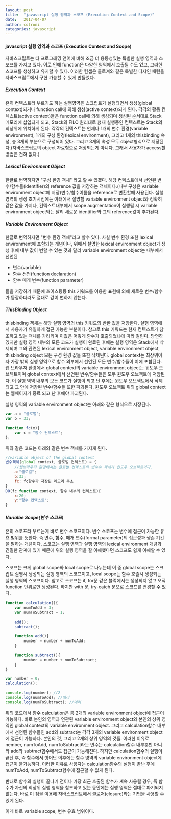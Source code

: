 ```yaml
---
layout: post
title:  "javascript 실행 영역과 스코프 (Execution Context and Scope)"
date:   2017-04-07
author: colroni
categories: javascript
---
```


#### javascript 실행 영역과 스코프 (Execution Context and Scope)
자바스크립트는 타 프로그래밍 언어에 비해 조금 더 융통성있는 특별한 실행 영역과 스포프를 가지고 있다.
이로 인해 function은 다양한 영역에서 호출될 수도 있고, 그러한 스코프를 생성하고 유지할 수 있다. 이러한 컨셉은 클로져와 같은 특별한 디자인 패턴을 자바스크립트에서 구현 가능할 수 있게 만들었다.

##### Execution Context
흔히 컨텍스트라 부르기도 하는 실행영역은 스크립트가 실행되면서 생성(global context)되거나 function call에 의해 생성(active context)되게 된다.
각각의 활동 컨텍스트(active context)들은 function call에 의해 생성되며 생성된 순서대로 Stack 메모리에 삽입되게 되고, Stack의 FILO 원리대로 혅재 실행중인 컨텍스트는 Stack의 최상위에 위치하게 된다. 각각의 컨텍스트는 언제나 1개의 변수 환경(variable environment), 1개의 구성 환경(lexical environment), 그리고 1개의 thisbinding 속성, 총 3개의 부분으로 구성되어 있다.
그리고 3개의 속성 모두 object형식으로 저장된다.(자바스크립트의 object 자료형으로 저장되는게 아니다. 그래서 사용자가 access할 방법은 전혀 없다.)

##### Lexical Environment Object
한글로 번역하자면 "구성 환경 객체" 라고 할 수 있겠다. 해당 컨텍스트에서 선언된 변수/함수들(identifier)의 reference 값을 저장하는 객체이다.(내부 구성은 variable environment object에 저장)변수/함수이름을 reference로 변환할때 사용된다. 실행영역의 생성 초기시점에는 아래에서 설명할 variable environment object와 정확히 같은 값을 가지나, 컨텍스트내부에서 scope augmentation이 실행될 시 variable environment object와는 달리 새로운 identifier와 그의 reference값이 추가된다.

##### Variable Environment Object
한글로 번역하자면 "변수 환경 객체"라고 할수 있다. 사실 변수 환경 또한 lexical environment에 포함되는 개념이나, 위에서 설명한 lexical environment object가 생성 후에 내부 값이 변할 수 있는 것과 달리 variable environment object는 내부에서 선언된
* 변수(variable)
* 함수 선언(function declaration)
* 함수 매개 변수(function parameter)

들을 저장하기 때문에 호이스팅등 this 키워드를 이용한 표현에 의해 새로운 변수/함수가 등장하더라도 절대로 값이 변하지 않는다.

##### ThisBinding Object
thisbinding 객체는 해당 실행 영역의 this 키워드의 반환 값을 저장한다.
실행 영역에서 사용자가 유일하게 접근 가능한 부분이다. 참고로 this 키워드는 현재 컨텍스트가 참조하고 있는 객체를 가리키며 이값은 어떻게 함수가 호출되었냐에 따라 갈린다.
당연하겠지만 실행 영역 내부의 모든 코드가 실행이 완료된 후에는 실행 영역은 Stack에서 삭제되며 그와 관련된 lexical environment object, variable environment object, thisbinding object 모든 구성 환경 값들 또한 삭제된다.
global context는 최상위이자 가장 밖의 실행 영역으로 함수 외부에서 선언된 모든 변수/함수들이 이에 포함된다.
웹 브라우저 환경에서 global context의 variable environment object는 윈도우 오브젝트이며 global context에서 선언된 변수/함수들은 모두 윈도우 오브젝트에 저장된다.
이 실행 역역 내부의 모든 코드가 실행이 되고 난 후에는 윈도우 오브젝트에서 삭제되고 그 안에 저장된 변수/함수들 또한 파괴된다.
윈도우 오브젝트 위의 global context는 웹페이지가 종료 되고 난 후에야 파괴된다.

실행 영역의 variable environment object는 아래와 같은 형식으로 저장된다.
~~~javascript
var a = "글로벌";
var b = 33;

function fc(x){
	var c = "함수 컨텍스트";
};
~~~
위와 같은 코드는 아래와 같은 변수 객체를 가지게 된다.
~~~javascript
//variable object of the global context
변수객체(global context, 글로벌 컨텍스트) = {
	//웹브라우저 환경에서는 글로벌 컨텍스트의 변수수 객체가 윈도우 오브젝트이다.
	a:"글로벌";
    b:33;
    fc: fc함수가 저장된 메모리 주소
}
DO(fc function context, 함수 내부의 컨텍스트){
	x:20;
    y:"함수 컨텍스트";
}
~~~

##### Varialbe Scope(변수 스코프)
흔히 스코프라 부르는게 바로 변수 스코프이다. 변수 스코프는 변수에 접근이 가능한 유효 범위를 뜻한다. 즉 변수, 함수, 매개 변수(formal parameter)의 접근성과 생존 기간을 말하는 개념이다.
스코프는 실행 영역과 실행 영역의 lexical environment 개념과 긴밀한 관계에 있기 때문에 위의 실행 영역을 잘 이해했다면 스코프도 쉽게 이해할 수 있다.

스코프는 크게 global scope와 local scope로 나누는데 이 중 global scope는 스크립트 실행시 생성되는 실행 영역의 스코프이고, local scope는 함수 호출시 생성되는 실행 영역의 스코프이다.
참고로 스코프는 if, for문 같은 블럭에서는 생성되지 않고 오직 function 단위로만 생성된다.
하지만 with 문, try-catch 문으로 스코프를 변경할 수 있다.
~~~javascript
function calculation(){
	var numToAdd = 3;
    var numToSubtract = 1;
    
    add();
    subtract();
    
    function add(){
    	number = number + numToAdd;
    }
    
    function subtract(){
    	number = number + numToSubtract;
    }
}

var number = 0;
calculation();

console.log(number); //2
console.log(numToAdd); //에러
console.log(numToSubtract); //에러
~~~
위의 코드에서  함수 calculation은 총 2개의 variable environment object에 접근이 가능하다. 바로 본인의 영역과 연관된 variable environment object와 본인의 상위 영역인 global context의 variable environment object. 그리고 calculation함수 내부에서 선언된 함수들인 add와 subtract는 각각 3개의 variable environment object에 접근이 가능하다.
본인의 것, 그리고 2개의 상위 영역의 것들.
이러한 이유로 nember, numToAdd, numToSubtract라는 변수는 calculation함수 내부뿐만 아니라 add와 subtract함수에서도 접근이 가능해진다. 하지만 calculation함수의 실행이 끝난 후, 즉 함수에서 벗어난 이후에는 함수 영역의 variable environment object에 접근이 불가능하다.
이러한 이유로 사용자는 calculation함수의 실행이 끝난 후에 numToAdd, numToSubtract함수에 접근할 수 없게 된다.

반대로 함수의 실행이 끝나기 전이나 가장 최근 호출된 함수가 계속 사용될 경우, 즉 함수가 자신의 최상위 실행 영역을 참조하고 있는 동안에는 실행 영역은 절대로 파기되지 않는다.
바로 이 점을 이용해 자바스크립트에서 클로저(closure)라는 기법을 사용할 수 있게 된다.

이게 바로 variable scope, 변수 유효 범위이다.




